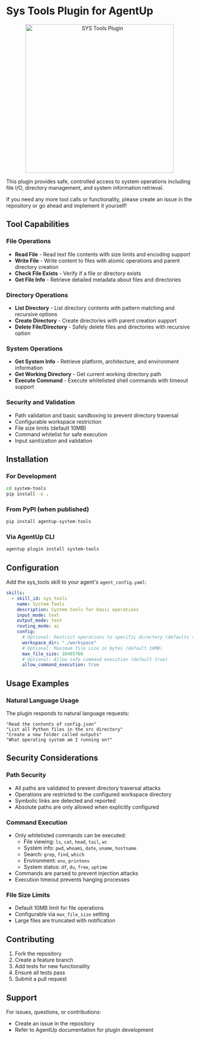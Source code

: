 # Sys Tools Plugin for AgentUp

<p align="center">
  <img src="static/sys_tools.png" alt="SYS Tools Plugin" width="400"/>
</p>

This plugin provides safe, controlled access to system operations including file I/O, directory management, and system information retrieval.

If you need any more tool calls or functionality, please create an issue in the repository
or go ahead and implement it yourself!

## Tool Capabilities

### File Operations
- **Read File** - Read text file contents with size limits and encoding support
- **Write File** - Write content to files with atomic operations and parent directory creation
- **Check File Exists** - Verify if a file or directory exists
- **Get File Info** - Retrieve detailed metadata about files and directories

### Directory Operations
- **List Directory** - List directory contents with pattern matching and recursive options
- **Create Directory** - Create directories with parent creation support
- **Delete File/Directory** - Safely delete files and directories with recursive option

### System Operations
- **Get System Info** - Retrieve platform, architecture, and environment information
- **Get Working Directory** - Get current working directory path
- **Execute Command** - Execute whitelisted shell commands with timeout support

### Security and Validation
- Path validation and basic sandboxing to prevent directory traversal
- Configurable workspace restriction
- File size limits (default 10MB)
- Command whitelist for safe execution
- Input sanitization and validation

## Installation

### For Development
```bash
cd system-tools
pip install -e .
```

### From PyPI (when published)
```bash
pip install agentup-system-tools
```

### Via AgentUp CLI
```bash
agentup plugin install system-tools
```

## Configuration

Add the sys_tools skill to your agent's `agent_config.yaml`:

```yaml
skills:
  - skill_id: sys_tools
    name: System Tools
    description: System tools for basic operations
    input_mode: text
    output_mode: text
    routing_mode: ai
    config:
      # Optional: Restrict operations to specific directory (defaults to cwd)
      workspace_dir: "./workspace"
      # Optional: Maximum file size in bytes (default 10MB)
      max_file_size: 10485760
      # Optional: Allow safe command execution (default true)
      allow_command_execution: true
```

## Usage Examples

### Natural Language Usage

The plugin responds to natural language requests:

```
"Read the contents of config.json"
"List all Python files in the src directory"
"Create a new folder called outputs"
"What operating system am I running on?"
```

## Security Considerations

### Path Security
- All paths are validated to prevent directory traversal attacks
- Operations are restricted to the configured workspace directory
- Symbolic links are detected and reported
- Absolute paths are only allowed when explicitly configured

### Command Execution
- Only whitelisted commands can be executed:
  - File viewing: `ls`, `cat`, `head`, `tail`, `wc`
  - System info: `pwd`, `whoami`, `date`, `uname`, `hostname`
  - Search: `grep`, `find`, `which`
  - Environment: `env`, `printenv`
  - System status: `df`, `du`, `free`, `uptime`
- Commands are parsed to prevent injection attacks
- Execution timeout prevents hanging processes

### File Size Limits
- Default 10MB limit for file operations
- Configurable via `max_file_size` setting
- Large files are truncated with notification

## Contributing

1. Fork the repository
2. Create a feature branch
3. Add tests for new functionality
4. Ensure all tests pass
5. Submit a pull request

## Support

For issues, questions, or contributions:
- Create an issue in the repository
- Refer to AgentUp documentation for plugin development
